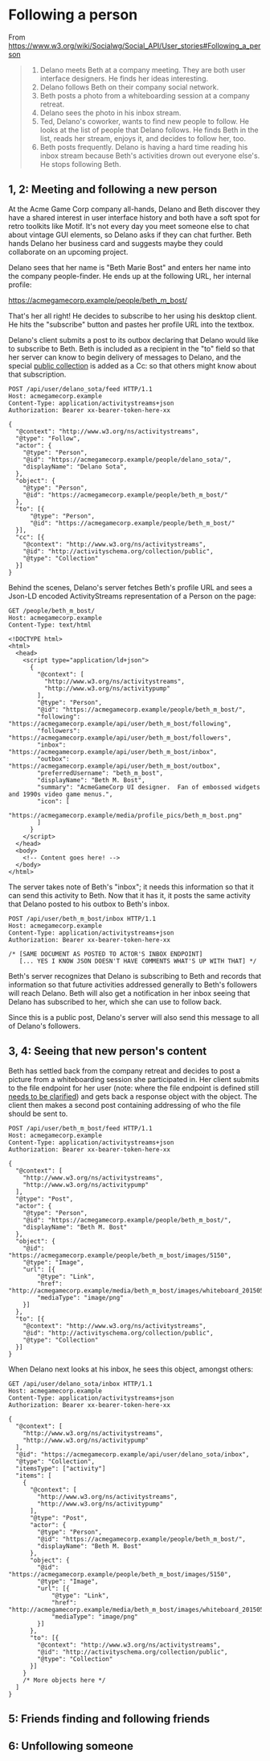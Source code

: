 # Following a person

From https://www.w3.org/wiki/Socialwg/Social_API/User_stories#Following_a_person

> 1. Delano meets Beth at a company meeting. They are both user interface designers. He finds her ideas interesting.
> 2. Delano follows Beth on their company social network.
> 3. Beth posts a photo from a whiteboarding session at a company retreat.
> 4. Delano sees the photo in his inbox stream.
> 5. Ted, Delano's coworker, wants to find new people to follow. He looks at the list of people that Delano follows. He finds Beth in the list, reads her stream, enjoys it, and decides to follow her, too.
> 6. Beth posts frequently. Delano is having a hard time reading his inbox stream because Beth's activities drown out everyone else's. He stops following Beth.

## 1, 2: Meeting and following a new person

At the Acme Game Corp company all-hands, Delano and Beth discover they
have a shared interest in user interface history and both have a soft
spot for retro toolkits like Motif.  It's not every day you meet
someone else to chat about vintage GUI elements, so Delano asks if
they can chat further.  Beth hands Delano her business card and
suggests maybe they could collaborate on an upcoming project.

Delano sees that her name is "Beth Marie Bost" and enters her name
into the company people-finder.  He ends up at the following URL, her
internal profile:

  https://acmegamecorp.example/people/beth_m_bost/

That's her all right!  He decides to subscribe to her using his
desktop client.  He hits the "subscribe" button and pastes her profile
URL into the textbox.

Delano's client submits a post to its outbox declaring that Delano
would like to subscribe to Beth.  Beth is included as a recipient in
the "to" field so that her server can know to begin delivery of
messages to Delano, and the special
[public collection](http://w3c-social.github.io/activitypump/#public-addressing)
is added as a Cc: so that others might know about that subscription.


```
POST /api/user/delano_sota/feed HTTP/1.1
Host: acmegamecorp.example
Content-Type: application/activitystreams+json
Authorization: Bearer xx-bearer-token-here-xx

{
  "@context": "http://www.w3.org/ns/activitystreams",
  "@type": "Follow",
  "actor": {
    "@type": "Person",
    "@id": "https://acmegamecorp.example/people/delano_sota/",
    "displayName": "Delano Sota",
  },
  "object": {
    "@type": "Person",
    "@id": "https://acmegamecorp.example/people/beth_m_bost/"
  },
  "to": [{
      "@type": "Person",
      "@id": "https://acmegamecorp.example/people/beth_m_bost/"
  }],
  "cc": [{
    "@context": "http://www.w3.org/ns/activitystreams",
    "@id": "http://activityschema.org/collection/public",
    "@type": "Collection"
  }]
}
```

Behind the scenes, Delano's server fetches Beth's profile URL and sees
a Json-LD encoded ActivityStreams representation of a Person on the
page:

```
GET /people/beth_m_bost/
Host: acmegamecorp.example
Content-Type: text/html

<!DOCTYPE html>
<html>
  <head>
    <script type="application/ld+json">
      {
        "@context": [
          "http://www.w3.org/ns/activitystreams",
          "http://www.w3.org/ns/activitypump"
        ],
        "@type": "Person",
        "@id": "https://acmegamecorp.example/people/beth_m_bost/",
        "following": "https://acmegamecorp.example/api/user/beth_m_bost/following",
        "followers": "https://acmegamecorp.example/api/user/beth_m_bost/followers",
        "inbox": "https://acmegamecorp.example/api/user/beth_m_bost/inbox",
        "outbox": "https://acmegamecorp.example/api/user/beth_m_bost/outbox",
        "preferredUsername": "beth_m_bost",
        "displayName": "Beth M. Bost",
        "summary": "AcmeGameCorp UI designer.  Fan of embossed widgets and 1990s video game menus.",
        "icon": [
          "https://acmegamecorp.example/media/profile_pics/beth_m_bost.png"
        ]
      }
    </script>
  </head>
  <body>
    <!-- Content goes here! -->
  </body>
</html>
```

The server takes note of Beth's "inbox"; it needs this information so
that it can send this activity to Beth.  Now that it has it, it posts
the same activity that Delano posted to his outbox to Beth's inbox.

```
POST /api/user/beth_m_bost/inbox HTTP/1.1
Host: acmegamecorp.example
Content-Type: application/activitystreams+json
Authorization: Bearer xx-bearer-token-here-xx

/* [SAME DOCUMENT AS POSTED TO ACTOR'S INBOX ENDPOINT]
   [... YES I KNOW JSON DOESN'T HAVE COMMENTS WHAT'S UP WITH THAT] */
```

Beth's server recognizes that Delano is subscribing to Beth and
records that information so that future activities addressed generally
to Beth's followers will reach Delano.  Beth will also get a
notification in her inbox seeing that Delano has subscribed to her,
which she can use to follow back.

Since this is a public post, Delano's server will also send this
message to all of Delano's followers.

## 3, 4: Seeing that new person's content

Beth has settled back from the company retreat and decides to post a
picture from a whiteboarding session she participated in.  Her client submits
to the file endpoint for her user
(note: where the file endpoint is defined still
[needs to be clarified](https://github.com/w3c-social/activitypump/issues/23))
and gets back a response object with the object.  The client then
makes a second post containing addressing of who the file should be
sent to.

```
POST /api/user/beth_m_bost/feed HTTP/1.1
Host: acmegamecorp.example
Content-Type: application/activitystreams+json
Authorization: Bearer xx-bearer-token-here-xx

{
  "@context": [
    "http://www.w3.org/ns/activitystreams",
    "http://www.w3.org/ns/activitypump"
  ],
  "@type": "Post",
  "actor": {
    "@type": "Person",
    "@id": "https://acmegamecorp.example/people/beth_m_bost/",
    "displayName": "Beth M. Bost"
  },
  "object": {
    "@id": "https://acmegamecorp.example/people/beth_m_bost/images/5150",
    "@type": "Image",
    "url": [{
        "@type": "Link",
        "href": "http://acmegamecorp.example/media/beth_m_bost/images/whiteboard_20150503.png",
        "mediaType": "image/png"
    }]
  },
  "to": [{
    "@context": "http://www.w3.org/ns/activitystreams",
    "@id": "http://activityschema.org/collection/public",
    "@type": "Collection"
  }]
}
```

When Delano next looks at his inbox, he sees this object, amongst
others:

```
GET /api/user/delano_sota/inbox HTTP/1.1
Host: acmegamecorp.example
Content-Type: application/activitystreams+json
Authorization: Bearer xx-bearer-token-here-xx

{
  "@context": [
    "http://www.w3.org/ns/activitystreams",
    "http://www.w3.org/ns/activitypump"
  ],
  "@id": "https://acmegamecorp.example/api/user/delano_sota/inbox",
  "@type": "Collection",
  "itemsType": ["activity"]
  "items": [
    {
      "@context": [
        "http://www.w3.org/ns/activitystreams",
        "http://www.w3.org/ns/activitypump"
      ],
      "@type": "Post",
      "actor": {
        "@type": "Person",
        "@id": "https://acmegamecorp.example/people/beth_m_bost/",
        "displayName": "Beth M. Bost"
      },
      "object": {
        "@id": "https://acmegamecorp.example/people/beth_m_bost/images/5150",
        "@type": "Image",
        "url": [{
            "@type": "Link",
            "href": "http://acmegamecorp.example/media/beth_m_bost/images/whiteboard_20150503.png",
            "mediaType": "image/png"
        }]
      },
      "to": [{
        "@context": "http://www.w3.org/ns/activitystreams",
        "@id": "http://activityschema.org/collection/public",
        "@type": "Collection"
      }]
    }
    /* More objects here */
  ]
}
```

## 5: Friends finding and following friends

## 6: Unfollowing someone
